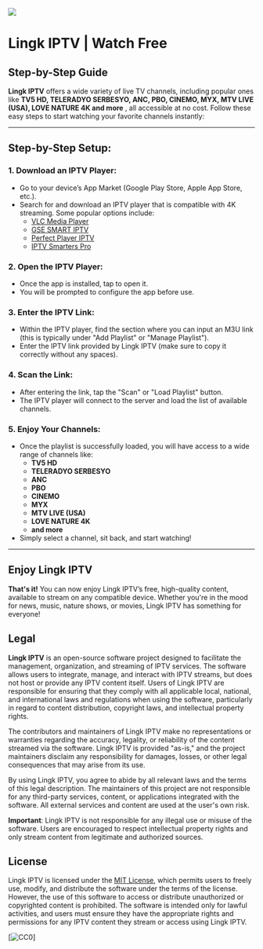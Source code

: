 ![](https://raw.githubusercontent.com/arbiepeligro/lingk_iptv/refs/heads/main/banner.png)

# Lingk IPTV | Watch Free

## Step-by-Step Guide

**Lingk IPTV** offers a wide variety of live TV channels, including popular ones like **TV5 HD, TELERADYO SERBESYO, ANC, PBO, CINEMO, MYX, MTV LIVE (USA), LOVE NATURE 4K and more** , all accessible at no cost. Follow these easy steps to start watching your favorite channels instantly:

---

## Step-by-Step Setup:

### 1. **Download an IPTV Player:**
   - Go to your device’s App Market (Google Play Store, Apple App Store, etc.).
   - Search for and download an IPTV player that is compatible with 4K streaming. Some popular options include:
     - [VLC Media Player](https://www.videolan.org/)
     - [GSE SMART IPTV](https://www.gsetv.com/)
     - [Perfect Player IPTV](https://www.perfectplayer.com/)
     - [IPTV Smarters Pro](https://www.iptvsmarters.com/)

### 2. **Open the IPTV Player:**
   - Once the app is installed, tap to open it.
   - You will be prompted to configure the app before use.

### 3. **Enter the IPTV Link:**
   - Within the IPTV player, find the section where you can input an M3U link (this is typically under "Add Playlist" or "Manage Playlist").
   - Enter the IPTV link provided by Lingk IPTV (make sure to copy it correctly without any spaces).


### 4. **Scan the Link:**
   - After entering the link, tap the "Scan" or "Load Playlist" button.
   - The IPTV player will connect to the server and load the list of available channels.

### 5. **Enjoy Your Channels:**
   - Once the playlist is successfully loaded, you will have access to a wide range of channels like:
     - **TV5 HD**
     - **TELERADYO SERBESYO**
     - **ANC**
     - **PBO**
     - **CINEMO**
     - **MYX**
     - **MTV LIVE (USA)**
     - **LOVE NATURE 4K**
     - **and more**
   - Simply select a channel, sit back, and start watching!

---

## Enjoy Lingk IPTV

**That's it!** You can now enjoy Lingk IPTV’s free, high-quality content, available to stream on any compatible device. Whether you're in the mood for news, music, nature shows, or movies, Lingk IPTV has something for everyone!

## Legal

**Lingk IPTV** is an open-source software project designed to facilitate the management, organization, and streaming of IPTV services. The software allows users to integrate, manage, and interact with IPTV streams, but does not host or provide any IPTV content itself. Users of Lingk IPTV are responsible for ensuring that they comply with all applicable local, national, and international laws and regulations when using the software, particularly in regard to content distribution, copyright laws, and intellectual property rights.

The contributors and maintainers of Lingk IPTV make no representations or warranties regarding the accuracy, legality, or reliability of the content streamed via the software. Lingk IPTV is provided "as-is," and the project maintainers disclaim any responsibility for damages, losses, or other legal consequences that may arise from its use.

By using Lingk IPTV, you agree to abide by all relevant laws and the terms of this legal description. The maintainers of this project are not responsible for any third-party services, content, or applications integrated with the software. All external services and content are used at the user's own risk.

**Important**: Lingk IPTV is not responsible for any illegal use or misuse of the software. Users are encouraged to respect intellectual property rights and only stream content from legitimate and authorized sources.


## License

Lingk IPTV is licensed under the [ MIT License](LICENSE), which permits users to freely use, modify, and distribute the software under the terms of the license. However, the use of this software to access or distribute unauthorized or copyrighted content is prohibited. The software is intended only for lawful activities, and users must ensure they have the appropriate rights and permissions for any IPTV content they stream or access using Lingk IPTV.

[![CC0](http://mirrors.creativecommons.org/presskit/buttons/88x31/svg/cc-zero.svg)]
